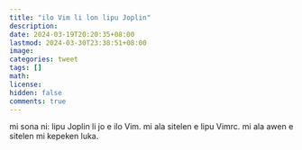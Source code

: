 ```yaml
---
title: "ilo Vim li lon lipu Joplin"
description: 
date: 2024-03-19T20:20:35+08:00
lastmod: 2024-03-30T23:38:51+08:00
image: 
categories: tweet
tags: []
math: 
license: 
hidden: false
comments: true
---
```


mi sona ni: lipu Joplin li jo e ilo Vim. mi ala sitelen e lipu Vimrc. mi ala awen e sitelen mi kepeken luka.



